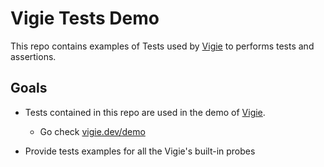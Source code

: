 # Vigie Tests Demo

This repo contains examples of Tests used by [Vigie](https://vigie.dev) to performs tests and assertions.

## Goals

* Tests contained in this repo are used in the demo of [Vigie](https://vigie.dev).
  * Go check [vigie.dev/demo](https://vigie.dev/demo)

* Provide tests examples for all the Vigie's built-in probes
